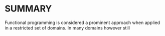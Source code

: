SUMMARY
=======

Functional programming is considered a prominent approach when applied in a restricted set of domains.
In many domains however still 
